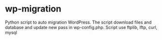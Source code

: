 # wp-migration
Python script to auto migration WordPress. The script download files and database and update new pass in wp-config.php. Script use ftplib, lftp, curl, mysql

